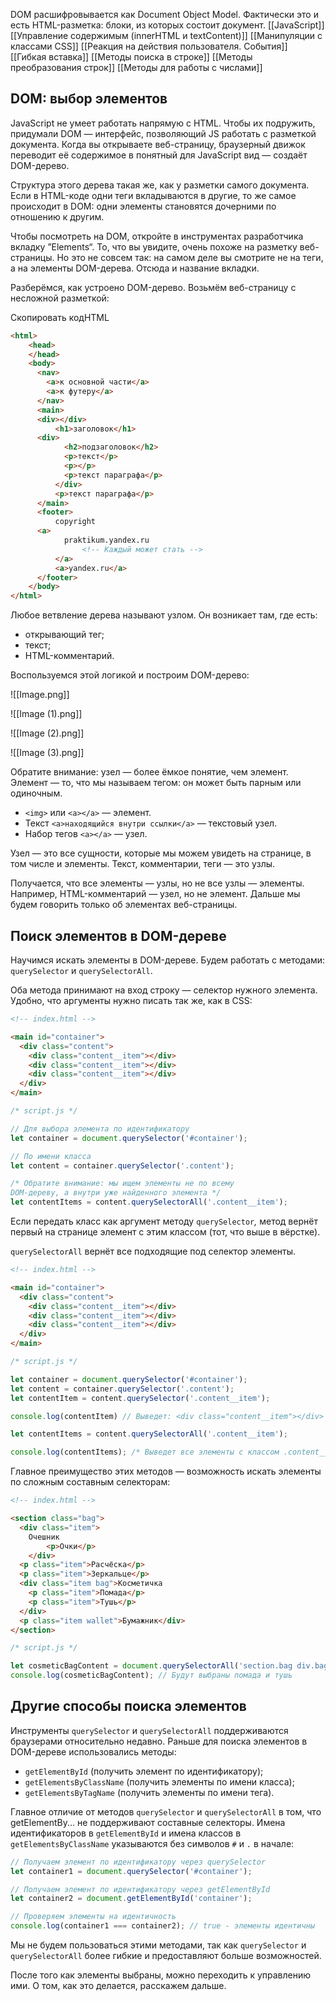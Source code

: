 DOM расшифровывается как Document Object Model. Фактически это и есть HTML-разметка: блоки, из которых состоит документ.
[[JavaScript]]
[[Управление содержимым (innerHTML и textContent)]]
[[Манипуляции с классами CSS]]
[[Реакция на действия пользователя. События]]
[[Гибкая вставка]]
[[Методы поиска в строке]]  [[Методы преобразования строк]]
[[Методы для работы с числами]]


## DOM: выбор элементов

JavaScript не умеет работать напрямую с HTML. Чтобы их подружить, придумали DOM — интерфейс, позволяющий JS работать с разметкой документа. Когда вы открываете веб-страницу, браузерный движок переводит её содержимое в понятный для JavaScript вид — создаёт DOM-дерево.

Структура этого дерева такая же, как у разметки самого документа. Если в HTML-коде одни теги вкладываются в другие, то же самое происходит в DOM: одни элементы становятся дочерними по отношению к другим.

Чтобы посмотреть на DOM, откройте в инструментах разработчика вкладку ”Elements“. То, что вы увидите, очень похоже на разметку веб-страницы. Но это не совсем так: на самом деле вы смотрите не на теги, а на элементы DOM-дерева. Отсюда и название вкладки.

Разберёмся, как устроено DOM-дерево. Возьмём веб-страницу с несложной разметкой:

Скопировать кодHTML
```html
<html>
    <head>
    </head>
    <body>
      <nav>
        <a>к основной части</a>
        <a>к футеру</a>
      </nav>
      <main>
      <div></div>
          <h1>заголовок</h1>
      <div>
            <h2>подзаголовок</h2>
            <p>текст</p>
            <p></p>
            <p>текст параграфа</p>
          </div>
          <p>текст параграфа</p>
      </main>
      <footer>
          copyright
      <a>
            praktikum.yandex.ru
                <!-- Каждый может стать -->
          </a>
          <a>yandex.ru</a>
      </footer>
    </body>
</html>
```

Любое ветвление дерева называют узлом. Он возникает там, где есть:

-   открывающий тег;
-   текст;
-   HTML-комментарий.

Воспользуемся этой логикой и построим DOM-дерево:

![[Image.png]]

![[Image (1).png]]

![[Image (2).png]]

![[Image (3).png]]

Обратите внимание: узел — более ёмкое понятие, чем элемент. Элемент — то, что мы называем тегом: он может быть парным или одиночным.

-   `<img>` или `<a></a>` — элемент.
-   Текст `<a>находящийся внутри ссылки</a>` — текстовый узел.
-   Набор тегов `<a></a>` — узел.

Узел — это все сущности, которые мы можем увидеть на странице, в том числе и элементы. Текст, комментарии, теги — это узлы.

Получается, что все элементы — узлы, но не все узлы — элементы. Например, HTML-комментарий — узел, но не элемент. Дальше мы будем говорить только об элементах веб-страницы.

## Поиск элементов в DOM-дереве

Научимся искать элементы в DOM-дереве. Будем работать с методами: `querySelector` и `querySelectorAll`.

Оба метода принимают на вход строку — селектор нужного элемента. Удобно, что аргументы нужно писать так же, как в CSS:

```html
<!-- index.html -->

<main id="container">
  <div class="content">
    <div class="content__item"></div>
    <div class="content__item"></div>
    <div class="content__item"></div>
  </div>
</main>
```

```js
/* script.js */

// Для выбора элемента по идентификатору
let container = document.querySelector('#container');

// По имени класса
let content = container.querySelector('.content');

/* Обратите внимание: мы ищем элементы не по всему
DOM-дереву, а внутри уже найденного элемента */
let contentItems = content.querySelectorAll('.content__item');
```
Если передать класс как аргумент методу `querySelector`_,_ метод вернёт первый на странице элемент с этим классом (тот, что выше в вёрстке).

`querySelectorAll` вернёт все подходящие под селектор элементы.
```html
<!-- index.html -->

<main id="container">
  <div class="content">
    <div class="content__item"></div>
    <div class="content__item"></div>
    <div class="content__item"></div>
  </div>
</main>
```

```js
/* script.js */

let container = document.querySelector('#container');
let content = container.querySelector('.content');
let contentItem = content.querySelector('.content__item');

console.log(contentItem) // Выведет: <div class="content__item"></div>

let contentItems = content.querySelectorAll('.content__item');

console.log(contentItems); /* Выведет все элементы c классом .content__item */
```
Главное преимущество этих методов — возможность искать элементы по сложным составным селекторам:

```html
<!-- index.html -->

<section class="bag">
  <div class="item">
    Очешник
        <p>Очки</p>
    </div>
  <p class="item">Расчёска</p>
  <p class="item">Зеркальце</p>
  <div class="item bag">Косметичка
    <p class="item">Помада</p>
    <p class="item">Тушь</p>
  </div>
  <p class="item wallet">Бумажник</div>
</section>
```

```js
/* script.js */

let cosmeticBagContent = document.querySelectorAll('section.bag div.bag .item');
console.log(cosmeticBagContent); // Будут выбраны помада и тушь
```

## Другие способы поиска элементов

Инструменты `querySelector` и `querySelectorAll` поддерживаются браузерами относительно недавно. Раньше для поиска элементов в DOM-дереве использовались методы:

-   `getElementById` (получить элемент по идентификатору);
-   `getElementsByClassName` (получить элементы по имени класса);
-   `getElementsByTagName` (получить элементы по имени тега).

Главное отличие от методов `querySelector` и `querySelectorAll` в том, что getElementBy... не поддерживают составные селекторы. Имена идентификаторов в `getElementById` и имена классов в `getElementsByClassName` указываются без символов `#` и `.` в начале:

```js
// Получаем элемент по идентификатору через querySelector
let container1 = document.querySelector('#container');

// Получаем элемент по идентификатору через getElementById
let container2 = document.getElementById('container');

// Проверяем элементы на идентичность
console.log(container1 === container2); // true - элементы идентичны
```
Мы не будем пользоваться этими методами, так как `querySelector` и `querySelectorAll` более гибкие и предоставляют больше возможностей.

После того как элементы выбраны, можно переходить к управлению ими. О том, как это делается, расскажем дальше.